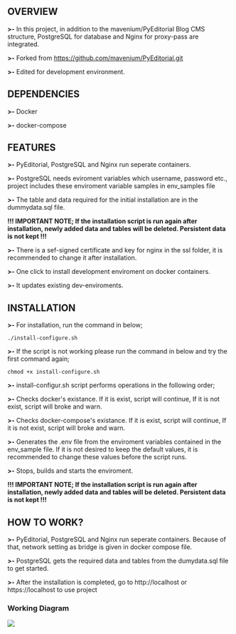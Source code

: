 <h2>OVERVIEW</h2>

**>-** In this project, in addition to the mavenium/PyEditorial Blog CMS structure, PostgreSQL for database and Nginx for proxy-pass are integrated.

**>-** Forked from https://github.com/mavenium/PyEditorial.git

**>-** Edited for development environment.

<h2>DEPENDENCIES</h2>

**>-** Docker

**>-** docker-compose

<h2>FEATURES</h2>

**>-** PyEditorial, PostgreSQL and Nginx run seperate containers.

**>-** PostgreSQL needs eviroment variables which username, password etc., project includes these enviroment variable samples in env_samples file 

**>-** The table and data required for the initial installation are in the dummydata.sql file. 

**!!! IMPORTANT NOTE; If the installation script is run again after installation, newly added data and tables will be deleted. Persistent data is not kept !!!**

**>-** There is a sef-signed certificate and key for nginx in the ssl folder, it is recommended to change it after installation.

**>-** One click to install development enviroment on docker containers.

**>-** It updates existing dev-enviroments.

<h2>INSTALLATION</h2>

**>-** For installation, run the command in below; 

```./install-configure.sh```

**>-** If the script is not working please run the command in below and try the first command again;

```chmod +x install-configure.sh```

**>-** install-configur.sh script performs operations in the following order;

**>-** Checks docker's existance. If it is exist, script will continue, If it is not exist, script will broke and warn. 

**>-** Checks docker-compose's existance. If it is exist, script will continue, If it is not exist, script will broke and warn.

**>-** Generates the .env file from the enviroment variables contained in the env_sample file. If it is not desired to keep the default values, it is recommended to change these values before the script runs.

**>-** Stops, builds and starts the enviroment.

**!!! IMPORTANT NOTE; If the installation script is run again after installation, newly added data and tables will be deleted. Persistent data is not kept !!!**

<h2>HOW TO WORK?</h2>

**>-** PyEditorial, PostgreSQL and Nginx run seperate containers. Because of that, network setting as bridge is given in docker compose file.

**>-** PostgreSQL gets the required data and tables from the dumydata.sql file to get started.

**>-** After the installation is completed, go to http://localhost or https://localhost to use project

<h3> Working Diagram </h3>

![](https://github.com/egetunckanat/PyEditorial/blob/master/diagram.png)
